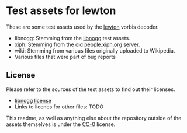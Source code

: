 # Test assets for lewton

These are some test assets used by the [lewton](https://github.com/RustAudio/lewton) vorbis decoder.

* libnogg: Stemming from the [libnogg](http://achurch.org/hg/libnogg/) test assets.
* xiph: Stemming from the [old people.xiph.org](http://web.archive.org/web/20181022001406/https://people.xiph.org/~xiphmont/test-vectors/vorbis/) server.
* wiki: Stemming from various files originally uploaded to Wikipedia.
* Various files that were part of bug reports

## License

Please refer to the sources of the test assets to find out their licenses.

* [libnogg license](http://achurch.org/hg/libnogg/file/tip/COPYING)
* Links to licenes for other files: TODO

This readme, as well as anything else about the repository outside of the assets themselves is under the [CC-0](https://creativecommons.org/publicdomain/zero/1.0/) license.
